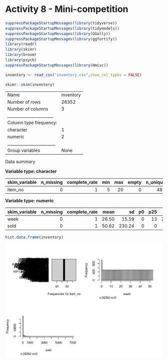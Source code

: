Activity 8 - Mini-competition
================

``` r
suppressPackageStartupMessages(library(tidyverse))
suppressPackageStartupMessages(library(tidymodels))
suppressPackageStartupMessages(library(GGally))
suppressPackageStartupMessages(library(ggfortify))
library(readr)
library(skimr)
library(broom)
library(psych)
suppressPackageStartupMessages(library(Hmisc))
```

``` r
inventory <- read_csv("inventory.csv",show_col_types = FALSE)
```

``` r
skimr::skim(inventory)
```

|                                                  |           |
|:-------------------------------------------------|:----------|
| Name                                             | inventory |
| Number of rows                                   | 26352     |
| Number of columns                                | 3         |
| \_\_\_\_\_\_\_\_\_\_\_\_\_\_\_\_\_\_\_\_\_\_\_   |           |
| Column type frequency:                           |           |
| character                                        | 1         |
| numeric                                          | 2         |
| \_\_\_\_\_\_\_\_\_\_\_\_\_\_\_\_\_\_\_\_\_\_\_\_ |           |
| Group variables                                  | None      |

Data summary

**Variable type: character**

| skim\_variable | n\_missing | complete\_rate | min | max | empty | n\_unique | whitespace |
|:---------------|-----------:|---------------:|----:|----:|------:|----------:|-----------:|
| item\_no       |          0 |              1 |   5 |  20 |     0 |       488 |          0 |

**Variable type: numeric**

| skim\_variable | n\_missing | complete\_rate |  mean |     sd |  p0 | p25 |  p50 | p75 | p100 | hist  |
|:---------------|-----------:|---------------:|------:|-------:|----:|----:|-----:|----:|-----:|:------|
| week           |          0 |              1 | 26.50 |  15.59 |   0 |  13 | 26.5 |  40 |   53 | ▇▇▇▇▇ |
| sold           |          0 |              1 | 50.62 | 230.24 |   0 |   0 |  0.0 |   2 | 7200 | ▇▁▁▁▁ |

``` r
hist.data.frame(inventory)
```

![](mini-competition_files/figure-gfm/unnamed-chunk-3-1.png)<!-- -->
